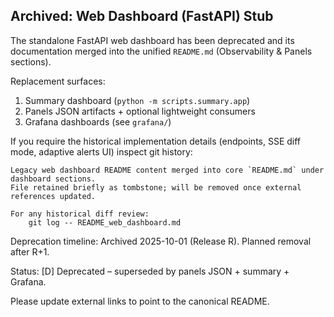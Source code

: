 ## Archived: Web Dashboard (FastAPI) Stub

The standalone FastAPI web dashboard has been deprecated and its documentation merged into the unified `README.md` (Observability & Panels sections).

Replacement surfaces:
1. Summary dashboard (`python -m scripts.summary.app`)
2. Panels JSON artifacts + optional lightweight consumers
3. Grafana dashboards (see `grafana/`)

If you require the historical implementation details (endpoints, SSE diff mode, adaptive alerts UI) inspect git history:
```
Legacy web dashboard README content merged into core `README.md` under dashboard sections.
File retained briefly as tombstone; will be removed once external references updated.

For any historical diff review:
	git log -- README_web_dashboard.md
```

Deprecation timeline: Archived 2025-10-01 (Release R). Planned removal after R+1.

Status: [D] Deprecated – superseded by panels JSON + summary + Grafana.

Please update external links to point to the canonical README.
